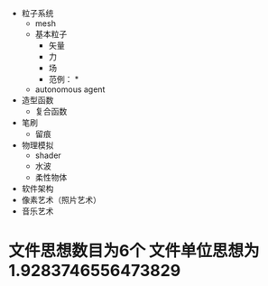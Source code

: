 * 粒子系统
  * mesh
  * 基本粒子
    * 矢量
    * 力
    * 场
    * 范例：
      * 
  * autonomous agent
* 造型函数
  * 复合函数
* 笔刷
  * 留痕
* 物理模拟
  * shader
  * 水波
  * 柔性物体
* 软件架构
* 像素艺术（照片艺术）
* 音乐艺术







# 文件思想数目为6个 文件单位思想为1.9283746556473829